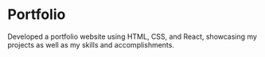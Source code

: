 # Portfolio
Developed a portfolio website using HTML, CSS, and React, showcasing my projects as well as my skills and accomplishments.
